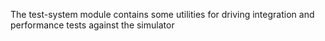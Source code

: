The test-system module contains some utilities for driving integration and performance tests
against the simulator

